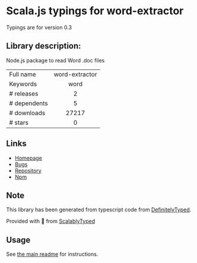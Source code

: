 
# Scala.js typings for word-extractor

Typings are for version 0.3

## Library description:
Node.js package to read Word .doc files

|                    |                 |
| ------------------ | :-------------: |
| Full name          | word-extractor |
| Keywords           | word |
| # releases         | 2 |
| # dependents       | 5 |
| # downloads        | 27217 |
| # stars            | 0 |

## Links
- [Homepage](https://github.com/morungos/node-word-extractor)
- [Bugs](https://github.com/morungos/node-word-extractor/issues)
- [Repository](https://github.com/morungos/node-word-extractor)
- [Npm](https://www.npmjs.com/package/word-extractor)
    


## Note
This library has been generated from typescript code from [DefinitelyTyped](https://definitelytyped.org).

Provided with :purple_heart: from [ScalablyTyped](https://github.com/oyvindberg/ScalablyTyped)

## Usage
See [the main readme](../../readme.md) for instructions.


